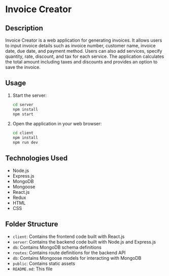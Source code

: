 # Invoice Creator

## Description
Invoice Creator is a web application for generating invoices. It allows users to input invoice details such as invoice number, customer name, invoice date, due date, and payment method. Users can also add services, specify quantity, rate, discount, and tax for each service. The application calculates the total amount including taxes and discounts and provides an option to save the invoice.

## Usage
1. Start the server:
    ```bash
    cd server
    npm install
    npm start
    ```
2. Open the application in your web browser:
     ```bash
    cd client
    npm install
    npm run dev
    ```

## Technologies Used
- Node.js
- Express.js
- MongoDB
- Mongoose
- React.js
- Redux
- HTML
- CSS

## Folder Structure
- `client`: Contains the frontend code built with React.js
- `server`: Contains the backend code built with Node.js and Express.js
- `db`: Contains MongoDB schema definitions
- `routes`: Contains route definitions for the backend API
- `db`: Contains Mongoose models for interacting with MongoDB
- `public`: Contains static assets
- `README.md`: This file


